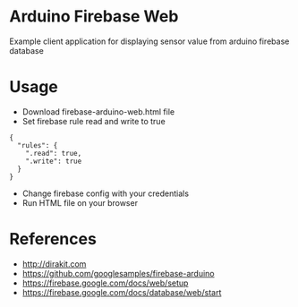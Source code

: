# Arduino Firebase Web
Example client application for displaying sensor value from arduino firebase database

# Usage
- Download firebase-arduino-web.html file
- Set firebase rule read and write to true

```
{
  "rules": {
    ".read": true,
    ".write": true
  }
}
```

- Change firebase config with your credentials
- Run HTML file on your browser

# References
 - http://dirakit.com
 - https://github.com/googlesamples/firebase-arduino
 - https://firebase.google.com/docs/web/setup
 - https://firebase.google.com/docs/database/web/start
